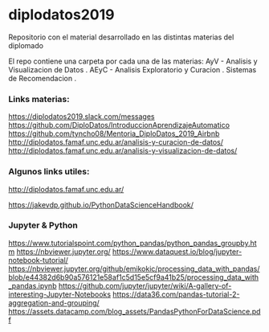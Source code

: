 # diplodatos2019
Repositorio con el material desarrollado en las distintas materias del diplomado

El repo contiene una carpeta por cada una de las materias:
  AyV - Analisis y Visualizacion de Datos . 
  AEyC - Analisis Exploratorio y Curacion . 
  Sistemas de Recomendacion . 
  
### Links materias:  

  https://diplodatos2019.slack.com/messages
  https://github.com/DiploDatos/IntroduccionAprendizajeAutomatico
  https://github.com/tyncho08/Mentoria_DiploDatos_2019_Airbnb
  http://diplodatos.famaf.unc.edu.ar/analisis-y-curacion-de-datos/
  http://diplodatos.famaf.unc.edu.ar/analisis-y-visualizacion-de-datos/
  
### Algunos links utiles:
  
  http://diplodatos.famaf.unc.edu.ar/
  
  https://jakevdp.github.io/PythonDataScienceHandbook/  
    
### Jupyter & Python
https://www.tutorialspoint.com/python_pandas/python_pandas_groupby.htm
https://nbviewer.jupyter.org/
https://www.dataquest.io/blog/jupyter-notebook-tutorial/
https://nbviewer.jupyter.org/github/emikokic/processing_data_with_pandas/blob/e44382d6b90a576121e58af1c5d15e5cf9a41b25/processing_data_with_pandas.ipynb
https://github.com/jupyter/jupyter/wiki/A-gallery-of-interesting-Jupyter-Notebooks
https://data36.com/pandas-tutorial-2-aggregation-and-grouping/
https://assets.datacamp.com/blog_assets/PandasPythonForDataScience.pdf

    
